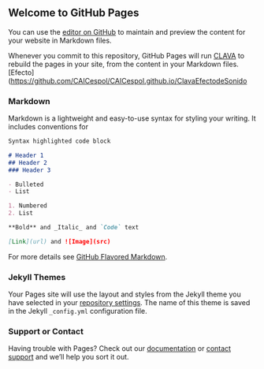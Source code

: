 ## Welcome to GitHub Pages

You can use the [editor on GitHub](https://github.com/CAICespol/CAICespol.github.io/edit/master/README.md) to maintain and preview the content for your website in Markdown files.

Whenever you commit to this repository, GitHub Pages will run [CLAVA](https://caicespol.github.io/ClavaEfectosDeSonido/) to rebuild the pages in your site, from the content in your Markdown files.
[Efecto](https://github.com/CAICespol/CAICespol.github.io/ClavaEfectodeSonido

### Markdown

Markdown is a lightweight and easy-to-use syntax for styling your writing. It includes conventions for

```markdown
Syntax highlighted code block

# Header 1
## Header 2
### Header 3

- Bulleted
- List

1. Numbered
2. List

**Bold** and _Italic_ and `Code` text

[Link](url) and ![Image](src)
```

For more details see [GitHub Flavored Markdown](https://guides.github.com/features/mastering-markdown/).

### Jekyll Themes

Your Pages site will use the layout and styles from the Jekyll theme you have selected in your [repository settings](https://github.com/CAICespol/CAICespol.github.io/settings). The name of this theme is saved in the Jekyll `_config.yml` configuration file.

### Support or Contact

Having trouble with Pages? Check out our [documentation](https://help.github.com/categories/github-pages-basics/) or [contact support](https://github.com/contact) and we’ll help you sort it out.
